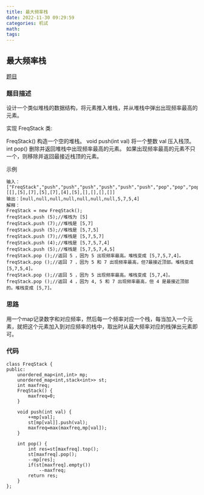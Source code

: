```yaml
---
title: 最大频率栈
date: 2022-11-30 09:29:59
categories: 机试
math:
tags:
---
```

## 最大频率栈
[题目](https://leetcode.cn/problems/maximum-frequency-stack/description/)
### 题目描述

设计一个类似堆栈的数据结构，将元素推入堆栈，并从堆栈中弹出出现频率最高的元素。

实现 FreqStack 类:

FreqStack() 构造一个空的堆栈。
void push(int val) 将一个整数 val 压入栈顶。
int pop() 删除并返回堆栈中出现频率最高的元素。
如果出现频率最高的元素不只一个，则移除并返回最接近栈顶的元素。

示例
```
输入：
["FreqStack","push","push","push","push","push","push","pop","pop","pop","pop"],
[[],[5],[7],[5],[7],[4],[5],[],[],[],[]]
输出：[null,null,null,null,null,null,null,5,7,5,4]
解释：
FreqStack = new FreqStack();
freqStack.push (5);//堆栈为 [5]
freqStack.push (7);//堆栈是 [5,7]
freqStack.push (5);//堆栈是 [5,7,5]
freqStack.push (7);//堆栈是 [5,7,5,7]
freqStack.push (4);//堆栈是 [5,7,5,7,4]
freqStack.push (5);//堆栈是 [5,7,5,7,4,5]
freqStack.pop ();//返回 5 ，因为 5 出现频率最高。堆栈变成 [5,7,5,7,4]。
freqStack.pop ();//返回 7 ，因为 5 和 7 出现频率最高，但7最接近顶部。堆栈变成 [5,7,5,4]。
freqStack.pop ();//返回 5 ，因为 5 出现频率最高。堆栈变成 [5,7,4]。
freqStack.pop ();//返回 4 ，因为 4, 5 和 7 出现频率最高，但 4 是最接近顶部的。堆栈变成 [5,7]。
```
### 思路

用一个map记录数字和对应频率，然后每一个频率对应一个栈，每当加入一个元素，就把这个元素加入到对应频率的栈中，取出时从最大频率对应的栈弹出元素即可。
### 代码

```
class FreqStack {
public: 
    unordered_map<int,int> mp;
    unordered_map<int,stack<int>> st;
    int maxfreq;
    FreqStack() {
        maxfreq=0;
    }
    
    void push(int val) {
        ++mp[val];
        st[mp[val]].push(val);
        maxfreq=max(maxfreq,mp[val]);
    }
    
    int pop() {
        int res=st[maxfreq].top();
        st[maxfreq].pop();
        --mp[res];
        if(st[maxfreq].empty())
            --maxfreq;
        return res;
    }
};
```